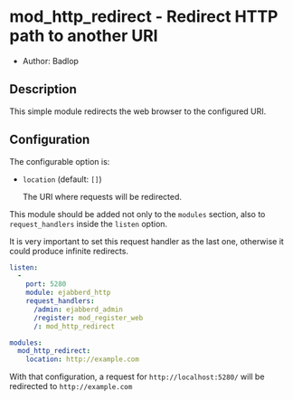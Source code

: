 mod_http_redirect - Redirect HTTP path to another URI
============================================================

* Author: Badlop


Description
-----------


This simple module redirects the web browser to the configured URI.


Configuration
-------------

The configurable option is:

- `location` (default: `[]`)

  The URI where requests will be redirected.

This module should be added not only to the `modules` section,
also to `request_handlers` inside the `listen` option.

It is very important to set this request handler as the last one,
otherwise it could produce infinite redirects.

```yaml
listen:
  -
    port: 5280
    module: ejabberd_http
    request_handlers:
      /admin: ejabberd_admin
      /register: mod_register_web
      /: mod_http_redirect

modules:
  mod_http_redirect:
    location: http://example.com
```

With that configuration, a request for `http://localhost:5280/`
will be redirected to `http://example.com`

